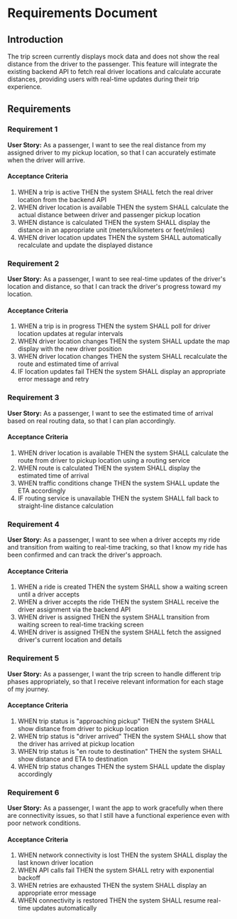 # Requirements Document

## Introduction

The trip screen currently displays mock data and does not show the real distance from the driver to the passenger. This feature will integrate the existing backend API to fetch real driver locations and calculate accurate distances, providing users with real-time updates during their trip experience.

## Requirements

### Requirement 1

**User Story:** As a passenger, I want to see the real distance from my assigned driver to my pickup location, so that I can accurately estimate when the driver will arrive.

#### Acceptance Criteria

1. WHEN a trip is active THEN the system SHALL fetch the real driver location from the backend API
2. WHEN driver location is available THEN the system SHALL calculate the actual distance between driver and passenger pickup location
3. WHEN distance is calculated THEN the system SHALL display the distance in an appropriate unit (meters/kilometers or feet/miles)
4. WHEN driver location updates THEN the system SHALL automatically recalculate and update the displayed distance

### Requirement 2

**User Story:** As a passenger, I want to see real-time updates of the driver's location and distance, so that I can track the driver's progress toward my location.

#### Acceptance Criteria

1. WHEN a trip is in progress THEN the system SHALL poll for driver location updates at regular intervals
2. WHEN driver location changes THEN the system SHALL update the map display with the new driver position
3. WHEN driver location changes THEN the system SHALL recalculate the route and estimated time of arrival
4. IF location updates fail THEN the system SHALL display an appropriate error message and retry

### Requirement 3

**User Story:** As a passenger, I want to see the estimated time of arrival based on real routing data, so that I can plan accordingly.

#### Acceptance Criteria

1. WHEN driver location is available THEN the system SHALL calculate the route from driver to pickup location using a routing service
2. WHEN route is calculated THEN the system SHALL display the estimated time of arrival
3. WHEN traffic conditions change THEN the system SHALL update the ETA accordingly
4. IF routing service is unavailable THEN the system SHALL fall back to straight-line distance calculation

### Requirement 4

**User Story:** As a passenger, I want to see when a driver accepts my ride and transition from waiting to real-time tracking, so that I know my ride has been confirmed and can track the driver's approach.

#### Acceptance Criteria

1. WHEN a ride is created THEN the system SHALL show a waiting screen until a driver accepts
2. WHEN a driver accepts the ride THEN the system SHALL receive the driver assignment via the backend API
3. WHEN driver is assigned THEN the system SHALL transition from waiting screen to real-time tracking screen
4. WHEN driver is assigned THEN the system SHALL fetch the assigned driver's current location and details

### Requirement 5

**User Story:** As a passenger, I want the trip screen to handle different trip phases appropriately, so that I receive relevant information for each stage of my journey.

#### Acceptance Criteria

1. WHEN trip status is "approaching pickup" THEN the system SHALL show distance from driver to pickup location
2. WHEN trip status is "driver arrived" THEN the system SHALL show that the driver has arrived at pickup location
3. WHEN trip status is "en route to destination" THEN the system SHALL show distance and ETA to destination
4. WHEN trip status changes THEN the system SHALL update the display accordingly

### Requirement 6

**User Story:** As a passenger, I want the app to work gracefully when there are connectivity issues, so that I still have a functional experience even with poor network conditions.

#### Acceptance Criteria

1. WHEN network connectivity is lost THEN the system SHALL display the last known driver location
2. WHEN API calls fail THEN the system SHALL retry with exponential backoff
3. WHEN retries are exhausted THEN the system SHALL display an appropriate error message
4. WHEN connectivity is restored THEN the system SHALL resume real-time updates automatically